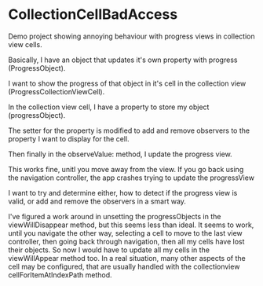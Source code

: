 # CollectionCellBadAccess
Demo project showing annoying behaviour with progress views in collection view cells.

Basically, I have an object that updates it's own property with progress (ProgressObject).

I want to show the progress of that object in it's cell in the collection view (ProgressCollectionViewCell).

In the collection view cell, I have a property to store my object (progressObject).

The setter for the property is modified to add and remove observers to the property I want to display for the cell.

Then finally in the observeValue: method, I update the progress view.

This works fine, unitl you move away from the view.  If you go back using the navigation controller, the app crashes trying to update the progressView

I want to try and determine either, how to detect if the progress view is valid, or add and remove the observers in a smart way.

I've figured a work around in unsetting the progressObjects in the viewWillDisappear method, but this seems less than ideal.  It seems to work, until you navigate the other way, selecting a cell to move to the last view controller, then going back through navigation, then all my cells have lost their objects.  So now I would have to update all my cells in the viewWillAppear method too. In a real situation, many other aspects of the cell may be configured, that are usually handled with the collectionview cellForItemAtIndexPath method.
